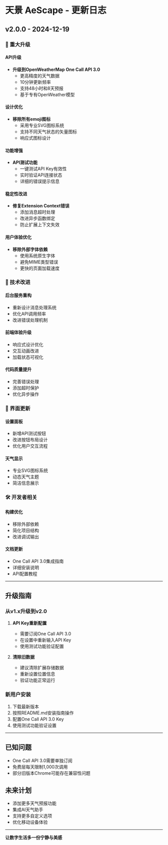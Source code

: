 # 天景 AeScape - 更新日志

## v2.0.0 - 2024-12-19

### 🚀 重大升级

#### API升级
- **升级到OpenWeatherMap One Call API 3.0**
  - 更高精度的天气数据
  - 10分钟更新频率
  - 支持48小时和8天预报
  - 基于专有OpenWeather模型

#### 设计优化
- **移除所有emoji图标**
  - 采用专业SVG图标系统
  - 支持不同天气状态的矢量图标
  - 响应式图标设计

#### 功能增强
- **API测试功能**
  - 一键测试API Key有效性
  - 实时验证API连接状态
  - 详细的错误提示信息

#### 稳定性改进
- **修复Extension Context错误**
  - 添加消息超时处理
  - 改进异步函数绑定
  - 防止扩展上下文失效

#### 用户体验优化
- **移除外部字体依赖**
  - 使用系统原生字体
  - 避免MIME类型错误
  - 更快的页面加载速度

### 🔧 技术改进

#### 后台服务重构
- 重新设计消息处理系统
- 优化API调用频率
- 改进错误处理机制

#### 前端体验升级
- 响应式设计优化
- 交互动画改进
- 加载状态可视化

#### 代码质量提升
- 完善错误处理
- 添加超时保护
- 优化异步操作

### 📱 界面更新

#### 设置面板
- 新增API测试按钮
- 改进按钮布局设计
- 优化用户交互流程

#### 天气显示
- 专业SVG图标系统
- 动态天气主题
- 简洁信息展示

### 🛠️ 开发者相关

#### 构建优化
- 移除外部依赖
- 简化项目结构
- 改进调试输出

#### 文档更新
- One Call API 3.0集成指南
- 详细安装说明
- API配置教程

---

## 升级指南

### 从v1.x升级到v2.0

1. **API Key重新配置**
   - 需要订阅One Call API 3.0
   - 在设置中重新输入API Key
   - 使用测试功能验证配置

2. **清除旧数据**
   - 建议清除扩展存储数据
   - 重新设置位置信息
   - 验证功能正常运行

### 新用户安装

1. 下载最新版本
2. 按照README.md安装指南操作
3. 配置One Call API 3.0 Key
4. 使用测试功能验证设置

---

## 已知问题

- One Call API 3.0需要单独订阅
- 免费层每天限制1,000次调用
- 部分旧版本Chrome可能存在兼容性问题

## 未来计划

- 添加更多天气预报功能
- 集成AI天气助手
- 支持更多自定义选项
- 优化移动设备体验

---

**让数字生活多一份宁静与美感**
